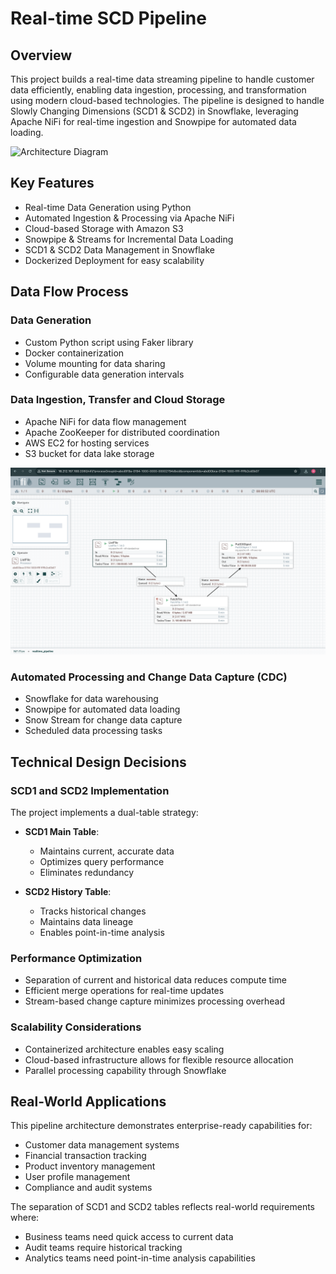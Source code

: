 # Real-time SCD Pipeline

## Overview
This project builds a real-time data streaming pipeline to handle customer data efficiently, enabling data ingestion, processing, and transformation using modern cloud-based technologies. The pipeline is designed to handle Slowly Changing Dimensions (SCD1 & SCD2) in Snowflake, leveraging Apache NiFi for real-time ingestion and Snowpipe for automated data loading.

![Architecture Diagram](resources/imgs/Real%20Time%20Pipeline.png)

## Key Features
- Real-time Data Generation using Python
- Automated Ingestion & Processing via Apache NiFi
- Cloud-based Storage with Amazon S3
- Snowpipe & Streams for Incremental Data Loading
- SCD1 & SCD2 Data Management in Snowflake
- Dockerized Deployment for easy scalability

## Data Flow Process

### Data Generation 
- Custom Python script using Faker library
- Docker containerization
- Volume mounting for data sharing
- Configurable data generation intervals

### Data Ingestion, Transfer and Cloud Storage
- Apache NiFi for data flow management
- Apache ZooKeeper for distributed coordination
- AWS EC2 for hosting services
- S3 bucket for data lake storage

![NiFi Flow Configuration Screenshot](resources/processors_flow.png)

### Automated Processing and Change Data Capture (CDC) 

- Snowflake for data warehousing
- Snowpipe for automated data loading
- Snow Stream for change data capture
- Scheduled data processing tasks

## Technical Design Decisions

### SCD1 and SCD2 Implementation
The project implements a dual-table strategy:
- **SCD1 Main Table**: 
  - Maintains current, accurate data
  - Optimizes query performance
  - Eliminates redundancy
  
- **SCD2 History Table**:
  - Tracks historical changes
  - Maintains data lineage
  - Enables point-in-time analysis

### Performance Optimization
- Separation of current and historical data reduces compute time
- Efficient merge operations for real-time updates
- Stream-based change capture minimizes processing overhead

### Scalability Considerations
- Containerized architecture enables easy scaling
- Cloud-based infrastructure allows for flexible resource allocation
- Parallel processing capability through Snowflake

## Real-World Applications

This pipeline architecture demonstrates enterprise-ready capabilities for:
- Customer data management systems
- Financial transaction tracking
- Product inventory management
- User profile management
- Compliance and audit systems

The separation of SCD1 and SCD2 tables reflects real-world requirements where:
- Business teams need quick access to current data
- Audit teams require historical tracking
- Analytics teams need point-in-time analysis capabilities

